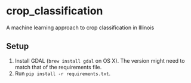 # crop_classification

A machine learning approach to crop classification in Illinois

## Setup

1. Install GDAL (`brew install gdal` on OS X). The version might need to match that of the requirements file.
2. Run `pip install -r requirements.txt`.
